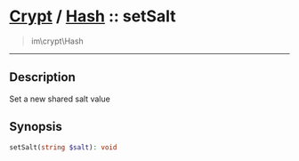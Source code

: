 # [Crypt](crypt.md) / [Hash](crypt-Hash.md) :: setSalt
 > im\crypt\Hash
____

## Description
Set a new shared salt value

## Synopsis
```php
setSalt(string $salt): void
```

